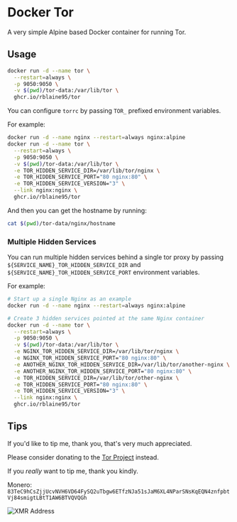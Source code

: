 # Docker Tor

A very simple Alpine based Docker container for running Tor.

## Usage

```sh
docker run -d --name tor \
  --restart=always \
  -p 9050:9050 \
  -v $(pwd)/tor-data:/var/lib/tor \
  ghcr.io/rblaine95/tor
```

You can configure `torrc` by passing `TOR_` prefixed environment variables.

For example:

```sh
docker run -d --name nginx --restart=always nginx:alpine
docker run -d --name tor \
  --restart=always \
  -p 9050:9050 \
  -v $(pwd)/tor-data:/var/lib/tor \
  -e TOR_HIDDEN_SERVICE_DIR=/var/lib/tor/nginx \
  -e TOR_HIDDEN_SERVICE_PORT="80 nginx:80" \
  -e TOR_HIDDEN_SERVICE_VERSION="3" \
  --link nginx:nginx \
  ghcr.io/rblaine95/tor
```

And then you can get the hostname by running:

```sh
cat $(pwd)/tor-data/nginx/hostname
```

### Multiple Hidden Services

You can run multiple hidden services behind a single tor proxy by passing `${SERVICE_NAME}_TOR_HIDDEN_SERVICE_DIR` and
`${SERVICE_NAME}_TOR_HIDDEN_SERVICE_PORT` environment variables.

For example:

```sh
# Start up a single Nginx as an example
docker run -d --name nginx --restart=always nginx:alpine

# Create 3 hidden services pointed at the same Nginx container
docker run -d --name tor \
  --restart=always \
  -p 9050:9050 \
  -v $(pwd)/tor-data:/var/lib/tor \
  -e NGINX_TOR_HIDDEN_SERVICE_DIR=/var/lib/tor/nginx \
  -e NGINX_TOR_HIDDEN_SERVICE_PORT="80 nginx:80" \
  -e ANOTHER_NGINX_TOR_HIDDEN_SERVICE_DIR=/var/lib/tor/another-nginx \
  -e ANOTHER_NGINX_TOR_HIDDEN_SERVICE_PORT="80 nginx:80" \
  -e TOR_HIDDEN_SERVICE_DIR=/var/lib/tor/other-nginx \
  -e TOR_HIDDEN_SERVICE_PORT="80 nginx:80" \
  -e TOR_HIDDEN_SERVICE_VERSION="3" \
  --link nginx:nginx \
  ghcr.io/rblaine95/tor
```

## Tips

If you'd like to tip me, thank you, that's very much appreciated.

Please consider donating to the [Tor Project](https://donate.torproject.org) instead.

If you _really_ want to tip me, thank you kindly.

Monero: `83TeC9hCsZjjUcvNVH6VD64FySQ2uTbgw6ETfzNJa51sJaM6XL4NParSNsKqEQN4znfpbtVj84smigtLBtT1AW6BTVQVQGh`

![XMR Address](https://api.qrserver.com/v1/create-qr-code/?data=83TeC9hCsZjjUcvNVH6VD64FySQ2uTbgw6ETfzNJa51sJaM6XL4NParSNsKqEQN4znfpbtVj84smigtLBtT1AW6BTVQVQGh&amp;size=150x150 "83TeC9hCsZjjUcvNVH6VD64FySQ2uTbgw6ETfzNJa51sJaM6XL4NParSNsKqEQN4znfpbtVj84smigtLBtT1AW6BTVQVQGh")
